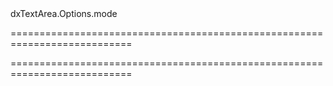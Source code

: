 <!--id-->dxTextArea.Options.mode<!--/id-->
===========================================================================
<!--hidden--><!--/hidden-->
===========================================================================

